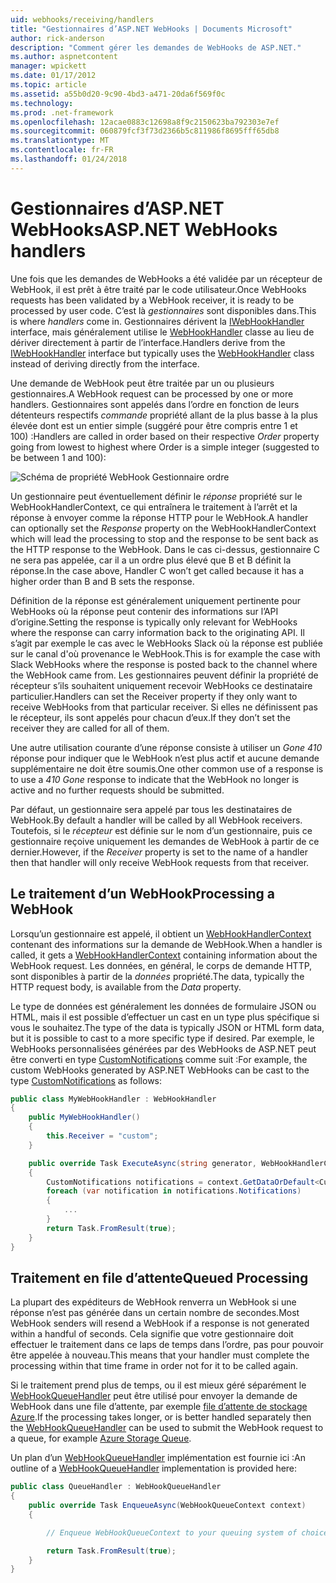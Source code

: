 ```yaml
---
uid: webhooks/receiving/handlers
title: "Gestionnaires d’ASP.NET WebHooks | Documents Microsoft"
author: rick-anderson
description: "Comment gérer les demandes de WebHooks de ASP.NET."
ms.author: aspnetcontent
manager: wpickett
ms.date: 01/17/2012
ms.topic: article
ms.assetid: a55b0d20-9c90-4bd3-a471-20da6f569f0c
ms.technology: 
ms.prod: .net-framework
ms.openlocfilehash: 12acae0883c12698a8f9c2150623ba792303e7ef
ms.sourcegitcommit: 060879fcf3f73d2366b5c811986f8695fff65db8
ms.translationtype: MT
ms.contentlocale: fr-FR
ms.lasthandoff: 01/24/2018
---
```

# <a name="aspnet-webhooks-handlers"></a><span data-ttu-id="82e7c-103">Gestionnaires d’ASP.NET WebHooks</span><span class="sxs-lookup"><span data-stu-id="82e7c-103">ASP.NET WebHooks handlers</span></span>

<span data-ttu-id="82e7c-104">Une fois que les demandes de WebHooks a été validée par un récepteur de WebHook, il est prêt à être traité par le code utilisateur.</span><span class="sxs-lookup"><span data-stu-id="82e7c-104">Once WebHooks requests has been validated by a WebHook receiver, it is ready to be processed by user code.</span></span> <span data-ttu-id="82e7c-105">C’est là *gestionnaires* sont disponibles dans.</span><span class="sxs-lookup"><span data-stu-id="82e7c-105">This is where *handlers* come in.</span></span> <span data-ttu-id="82e7c-106">Gestionnaires dérivent la [IWebHookHandler](https://github.com/aspnet/WebHooks/blob/master/src/Microsoft.AspNet.WebHooks.Receivers/WebHooks/WebHookHandler.cs) interface, mais généralement utilise le [WebHookHandler](https://github.com/aspnet/WebHooks/blob/master/src/Microsoft.AspNet.WebHooks.Receivers/WebHooks/WebHookHandler.cs) classe au lieu de dériver directement à partir de l’interface.</span><span class="sxs-lookup"><span data-stu-id="82e7c-106">Handlers derive from the [IWebHookHandler](https://github.com/aspnet/WebHooks/blob/master/src/Microsoft.AspNet.WebHooks.Receivers/WebHooks/WebHookHandler.cs) interface but typically uses the [WebHookHandler](https://github.com/aspnet/WebHooks/blob/master/src/Microsoft.AspNet.WebHooks.Receivers/WebHooks/WebHookHandler.cs) class instead of deriving directly from the interface.</span></span>

<span data-ttu-id="82e7c-107">Une demande de WebHook peut être traitée par un ou plusieurs gestionnaires.</span><span class="sxs-lookup"><span data-stu-id="82e7c-107">A WebHook request can be processed by one or more handlers.</span></span> <span data-ttu-id="82e7c-108">Gestionnaires sont appelés dans l’ordre en fonction de leurs détenteurs respectifs *commande* propriété allant de la plus basse à la plus élevée dont est un entier simple (suggéré pour être compris entre 1 et 100) :</span><span class="sxs-lookup"><span data-stu-id="82e7c-108">Handlers are called in order based on their respective *Order* property going from lowest to highest where Order is a simple integer (suggested to be between 1 and 100):</span></span>

![Schéma de propriété WebHook Gestionnaire ordre](_static/Handlers.png)

<span data-ttu-id="82e7c-110">Un gestionnaire peut éventuellement définir le *réponse* propriété sur le WebHookHandlerContext, ce qui entraînera le traitement à l’arrêt et la réponse à envoyer comme la réponse HTTP pour le WebHook.</span><span class="sxs-lookup"><span data-stu-id="82e7c-110">A handler can optionally set the *Response* property on the WebHookHandlerContext which will lead the processing to stop and the response to be sent back as the HTTP response to the WebHook.</span></span> <span data-ttu-id="82e7c-111">Dans le cas ci-dessus, gestionnaire C ne sera pas appelée, car il a un ordre plus élevé que B et B définit la réponse.</span><span class="sxs-lookup"><span data-stu-id="82e7c-111">In the case above, Handler C won’t get called because it has a higher order than B and B sets the response.</span></span>

<span data-ttu-id="82e7c-112">Définition de la réponse est généralement uniquement pertinente pour WebHooks où la réponse peut contenir des informations sur l’API d’origine.</span><span class="sxs-lookup"><span data-stu-id="82e7c-112">Setting the response is typically only relevant for WebHooks where the response can carry information back to the originating API.</span></span> <span data-ttu-id="82e7c-113">Il s’agit par exemple le cas avec le WebHooks Slack où la réponse est publiée sur le canal d'où provenance le WebHook.</span><span class="sxs-lookup"><span data-stu-id="82e7c-113">This is for example the case with Slack WebHooks where the response is posted back to the channel where the WebHook came from.</span></span> <span data-ttu-id="82e7c-114">Les gestionnaires peuvent définir la propriété de récepteur s’ils souhaitent uniquement recevoir WebHooks ce destinataire particulier.</span><span class="sxs-lookup"><span data-stu-id="82e7c-114">Handlers can set the Receiver property if they only want to receive WebHooks from that particular receiver.</span></span> <span data-ttu-id="82e7c-115">Si elles ne définissent pas le récepteur, ils sont appelés pour chacun d’eux.</span><span class="sxs-lookup"><span data-stu-id="82e7c-115">If they don’t set the receiver they are called for all of them.</span></span>

<span data-ttu-id="82e7c-116">Une autre utilisation courante d’une réponse consiste à utiliser un *Gone 410* réponse pour indiquer que le WebHook n’est plus actif et aucune demande supplémentaire ne doit être soumis.</span><span class="sxs-lookup"><span data-stu-id="82e7c-116">One other common use of a response is to use a *410 Gone* response to indicate that the WebHook no longer is active and no further requests should be submitted.</span></span>

<span data-ttu-id="82e7c-117">Par défaut, un gestionnaire sera appelé par tous les destinataires de WebHook.</span><span class="sxs-lookup"><span data-stu-id="82e7c-117">By default a handler will be called by all WebHook receivers.</span></span> <span data-ttu-id="82e7c-118">Toutefois, si le *récepteur* est définie sur le nom d’un gestionnaire, puis ce gestionnaire reçoive uniquement les demandes de WebHook à partir de ce dernier.</span><span class="sxs-lookup"><span data-stu-id="82e7c-118">However, if the *Receiver* property is set to the name of a handler then that handler will only receive WebHook requests from that receiver.</span></span>

## <a name="processing-a-webhook"></a><span data-ttu-id="82e7c-119">Le traitement d’un WebHook</span><span class="sxs-lookup"><span data-stu-id="82e7c-119">Processing a WebHook</span></span>

<span data-ttu-id="82e7c-120">Lorsqu’un gestionnaire est appelé, il obtient un [WebHookHandlerContext](https://github.com/aspnet/WebHooks/blob/master/src/Microsoft.AspNet.WebHooks.Receivers/WebHooks/WebHookHandlerContext.cs) contenant des informations sur la demande de WebHook.</span><span class="sxs-lookup"><span data-stu-id="82e7c-120">When a handler is called, it gets a [WebHookHandlerContext](https://github.com/aspnet/WebHooks/blob/master/src/Microsoft.AspNet.WebHooks.Receivers/WebHooks/WebHookHandlerContext.cs) containing information about the WebHook request.</span></span> <span data-ttu-id="82e7c-121">Les données, en général, le corps de demande HTTP, sont disponibles à partir de la *données* propriété.</span><span class="sxs-lookup"><span data-stu-id="82e7c-121">The data, typically the HTTP request body, is available from the *Data* property.</span></span>

<span data-ttu-id="82e7c-122">Le type de données est généralement les données de formulaire JSON ou HTML, mais il est possible d’effectuer un cast en un type plus spécifique si vous le souhaitez.</span><span class="sxs-lookup"><span data-stu-id="82e7c-122">The type of the data is typically JSON or HTML form data, but it is possible to cast to a more specific type if desired.</span></span> <span data-ttu-id="82e7c-123">Par exemple, le WebHooks personnalisées générées par des WebHooks de ASP.NET peut être converti en type [CustomNotifications](https://github.com/aspnet/WebHooks/blob/master/src/Microsoft.AspNet.WebHooks.Receivers.Custom/WebHooks/CustomNotifications.cs) comme suit :</span><span class="sxs-lookup"><span data-stu-id="82e7c-123">For example, the custom WebHooks generated by ASP.NET WebHooks can be cast to the type [CustomNotifications](https://github.com/aspnet/WebHooks/blob/master/src/Microsoft.AspNet.WebHooks.Receivers.Custom/WebHooks/CustomNotifications.cs) as follows:</span></span>

```csharp
public class MyWebHookHandler : WebHookHandler
{
    public MyWebHookHandler()
    {
        this.Receiver = "custom";
    }

    public override Task ExecuteAsync(string generator, WebHookHandlerContext context)
    {
        CustomNotifications notifications = context.GetDataOrDefault<CustomNotifications>();
        foreach (var notification in notifications.Notifications)
        {
            ...
        }
        return Task.FromResult(true);
    }
}
```

  ## <a name="queued-processing"></a><span data-ttu-id="82e7c-124">Traitement en file d’attente</span><span class="sxs-lookup"><span data-stu-id="82e7c-124">Queued Processing</span></span>

<span data-ttu-id="82e7c-125">La plupart des expéditeurs de WebHook renverra un WebHook si une réponse n’est pas générée dans un certain nombre de secondes.</span><span class="sxs-lookup"><span data-stu-id="82e7c-125">Most WebHook senders will resend a WebHook if a response is not generated within a handful of seconds.</span></span> <span data-ttu-id="82e7c-126">Cela signifie que votre gestionnaire doit effectuer le traitement dans ce laps de temps dans l’ordre, pas pour pouvoir être appelée à nouveau.</span><span class="sxs-lookup"><span data-stu-id="82e7c-126">This means that your handler must complete the processing within that time frame in order not for it to be called again.</span></span>

<span data-ttu-id="82e7c-127">Si le traitement prend plus de temps, ou il est mieux géré séparément le [WebHookQueueHandler](https://github.com/aspnet/WebHooks/blob/master/src/Microsoft.AspNet.WebHooks.Receivers/WebHooks/WebHookQueueHandler.cs) peut être utilisé pour envoyer la demande de WebHook dans une file d’attente, par exemple [file d’attente de stockage Azure](https://msdn.microsoft.com/library/azure/dd179353.aspx).</span><span class="sxs-lookup"><span data-stu-id="82e7c-127">If the processing takes longer, or is better handled separately then the [WebHookQueueHandler](https://github.com/aspnet/WebHooks/blob/master/src/Microsoft.AspNet.WebHooks.Receivers/WebHooks/WebHookQueueHandler.cs) can be used to submit the WebHook request to a queue, for example [Azure Storage Queue](https://msdn.microsoft.com/library/azure/dd179353.aspx).</span></span>

<span data-ttu-id="82e7c-128">Un plan d’un [WebHookQueueHandler](https://github.com/aspnet/WebHooks/blob/master/src/Microsoft.AspNet.WebHooks.Receivers/WebHooks/WebHookQueueHandler.cs) implémentation est fournie ici :</span><span class="sxs-lookup"><span data-stu-id="82e7c-128">An outline of a [WebHookQueueHandler](https://github.com/aspnet/WebHooks/blob/master/src/Microsoft.AspNet.WebHooks.Receivers/WebHooks/WebHookQueueHandler.cs) implementation is provided here:</span></span>

```csharp
public class QueueHandler : WebHookQueueHandler
{
    public override Task EnqueueAsync(WebHookQueueContext context)
    {

        // Enqueue WebHookQueueContext to your queuing system of choice

        return Task.FromResult(true);
    }
}
```
